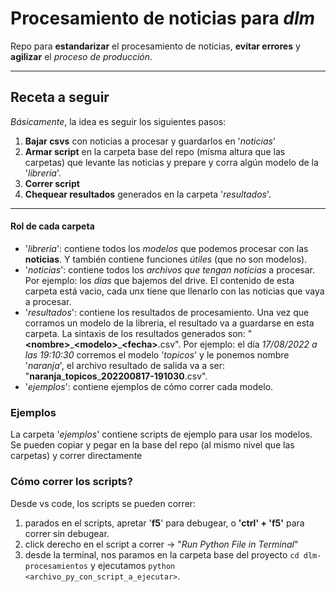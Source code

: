 # Procesamiento de noticias para ***dlm***

Repo para **estandarizar** el procesamiento de noticias, **evitar errores** y **agilizar** el *proceso de producción*.

___

## Receta a seguir

*Básicamente*, la idea es seguir los siguientes pasos:

 1. **Bajar csvs** con noticias a procesar y guardarlos en '*noticias*'
 2. **Armar script** en la carpeta base del repo (misma altura que las carpetas) que levante las noticias y prepare y corra algún modelo de la '*libreria*'.
 3. **Correr script**
 4. **Chequear resultados** generados en la carpeta '*resultados*'.

___

#### **Rol de cada carpeta**

- '*libreria*': contiene todos los *modelos* que podemos procesar con las **noticias**. Y también contiene funciones *útiles* (que no son modelos).
- '*noticias*': contiene todos los *archivos que tengan noticias* a procesar. Por ejemplo: los *dias* que bajemos del drive. El contenido de esta carpeta está vacio, cada unx tiene que llenarlo con las noticias que vaya a procesar.
- '*resultados*': contiene los resultados de procesamiento. Una vez que corramos un modelo de la libreria, el resultado va a guardarse en esta carpeta. La sintaxis de los resultados generados son: "**\<nombre\>**\_**\<modelo\>**\_**\<fecha\>**.csv". Por ejemplo: el día *17/08/2022 a las 19:10:30* corremos el modelo '*topicos*' y le ponemos nombre '*naranja*', el archivo resultado de salida va a ser: "**naranja**\_**topicos**\_**202200817-191030**.csv".
- '*ejemplos*': contiene ejemplos de cómo correr cada modelo.

 ### **Ejemplos**

La carpeta '*ejemplos*' contiene scripts de ejemplo para usar los modelos. Se pueden copiar y pegar en la base del repo (al mismo nivel que las carpetas) y correr directamente

### **Cómo correr los scripts?**

Desde vs code, los scripts se pueden correr:

1. parados en el scripts, apretar '**f5**' para debugear, o **'ctrl' + 'f5'** para correr sin debugear.
2. click derecho en el script a correr -> "*Run Python File in Terminal*"
3. desde la terminal, nos paramos en la carpeta base del proyecto `cd dlm-procesamientos` y ejecutamos `python <archivo_py_con_script_a_ejecutar>`.

